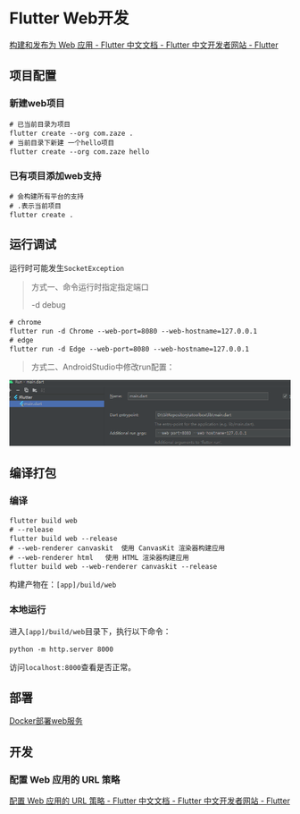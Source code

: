 # Flutter Web开发

[构建和发布为 Web 应用 - Flutter 中文文档 - Flutter 中文开发者网站 - Flutter](https://flutter.cn/docs/deployment/web#deploying-to-the-web)

## 项目配置

### 新建web项目

```shell
# 已当前目录为项目
flutter create --org com.zaze .
# 当前目录下新建 一个hello项目
flutter create --org com.zaze hello
```

### 已有项目添加web支持

```shell
# 会构建所有平台的支持
# .表示当前项目
flutter create .
```

## 运行调试

运行时可能发生`SocketException`

> 方式一、命令运行时指定指定端口
>
> -d debug

```shell
# chrome
flutter run -d Chrome --web-port=8080 --web-hostname=127.0.0.1
# edge
flutter run -d Edge --web-port=8080 --web-hostname=127.0.0.1
```

> 方式二、AndroidStudio中修改run配置：

![image-20221012211207722](./Flutter%20Web.assets/image-20221012211207722.png)

## 编译打包

### 编译

```shell
flutter build web
# --release
flutter build web --release
# --web-renderer canvaskit  使用 CanvasKit 渲染器构建应用
# --web-renderer html   使用 HTML 渲染器构建应用
flutter build web --web-renderer canvaskit --release
```

构建产物在：`[app]/build/web`

### 本地运行

进入`[app]/build/web`目录下，执行以下命令：

```shell
python -m http.server 8000
```

访问`localhost:8000`查看是否正常。

## 部署

[Docker部署web服务](../web/Docker部署web服务.md)

## 开发

### 配置 Web 应用的 URL 策略

[配置 Web 应用的 URL 策略 - Flutter 中文文档 - Flutter 中文开发者网站 - Flutter](https://flutter.cn/docs/development/ui/navigation/url-strategies)
